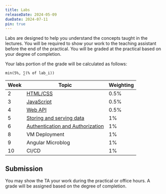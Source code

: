 ```yaml
---
title: Labs
releaseDate: 2024-05-09
dueDate: 2024-07-11
pin: true
---
```


Labs are designed to help you understand the concepts taught in the lectures. You will be required to show your work to the teaching assistant before the end of the practical. You will be graded at the practical based on your degree of completion.

Your labs portion of the grade will be calculated as follows:

```
min(5%, ∑(% of lab_i))
```

| Week | Topic                                                                       | Weighting |
| ---- | --------------------------------------------------------------------------- | --------- |
| 2    | [HTML/CSS](https://classroom.github.com/a/5hnI_QqY)                         | 0.5%      |
| 3    | [JavaScript](https://classroom.github.com/a/ZOY58Qxp)                       | 0.5%      |
| 4    | [Web API](https://classroom.github.com/a/_deru9In)                          | 0.5%      |
| 5    | [Storing and serving data](https://classroom.github.com/a/rhJ_Ezn8)         | 1%        |
| 6    | [Authentication and Authorization](https://classroom.github.com/a/VfOQqmSf) | 1%        |
| 8    | VM Deployment                                                               | 1%        |
| 9    | Angular Microblog                                                           | 1%        |
| 10   | CI/CD                                                                       | 1%        |

## Submission

You may show the TA your work during the practical or office hours. A grade will be assigned
based on the degree of completion.
